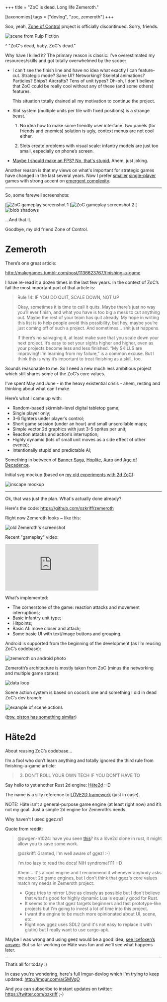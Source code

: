 +++
title = "ZoC is dead. Long life Zemeroth."

[taxonomies]
tags = ["devlog", "zoc, zemeroth"]
+++

Soo, yeah, [Zone of Control](https://github.com/ozkriff/zoc) project is
officially discontinued. Sorry, friends.

![scene from Pulp Fiction](images/imgur/cONHdvy.png)

^ "ZoC's dead, baby. ZoC's dead."

Why have I killed it? The primary reason is classic: I've overestimated
my resources/skills and got totally overwhelmed by the scope:

-   I can't see the finish line and have no idea what exactly I can
    feature-cut. Strategic mode? Sane UI? Networking? Skeletal
    animations? Particles? Ships? Aircrafts? Tens of unit types? Oh-oh,
    I don't believe that ZoC could be really cool without any of these
    (and some others) features.

    This situation totally drained all my motivation to continue the
    project.

-   Slot system (multiple units per tile with fixed positions) is a
    strange beast.

    1) No idea how to make some friendly user interface: two panels (for
    friends and enemies) solution is ugly, context menus are not cool
    either.

    2) Slots create problems with visual scale: infantry models are just too
    small, especially on phone’s screen.

-   [Maybe I should make an FPS? No, that's stupid.](images/imgur/F6qf4FNl.png) Ahem, just joking.

Another reason is that my views on what's important for strategic games
have changed in the last several years. Now I prefer
[smaller](http://keithburgun.net/videogames-are-broken-toys)
[single-player](http://keithburgun.net/the-default-number-of-players-is-one)
games with strong accent on [emergent
complexity](http://keithburgun.net/minimalism-vs-elegance).

------------------------------------------------------------------------

So, some farewell screenshots:

[![ZoC gameplay screenshot 1](images/imgur/TYoAVj6.png)
[![ZoC gameplay screenshot 2](images/imgur/V4ZPCrT.png)
[![blob shadows](images/imgur/CKczL44.png)

...And that it.

Goodbye, my old friend Zone of Control.

Zemeroth
========

There’s one great article:

<http://makegames.tumblr.com/post/1136623767/finishing-a-game>

I have re-read it a dozen times in the last few years. In the context of
ZoC’s fail the most important part of that article is:

> Rule 14: IF YOU DO QUIT, SCALE DOWN, NOT UP
>
> Okay, sometimes it is time to call it quits. Maybe there’s just no way
> you’ll ever finish, and what you have is too big a mess to cut
> anything out. Maybe the rest of your team has quit already. My hope in
> writing this list is to help people avoid this possibility, but hey,
> maybe you’re just coming off of such a project. And sometimes... shit
> just happens.
>
> If there’s no salvaging it, at least make sure that you scale down
> your next project. It’s easy to set your sights higher and higher,
> even as your projects become less and less finished. “My SKILLS are
> improving! I’m learning from my failure,” is a common excuse. But I
> think this is why it’s important to treat finishing as a skill, too.

Sounds reasonable to me. So I need a new much less ambitious project
which still shares some of the ZoC’s core values.

I’ve spent May and June - in the heavy existential crisis - ahem,
resting and thinking about what can I make.

Here’s what I came up with:

-   Random-based skirmish-level digital tabletop game;
-   Single player only;
-   3-6 fighters under player’s control;
-   Short game session (under an hour) and small unscrollable maps;
-   Simple vector 2d graphics with just 3-5 sprites per unit;
-   Reaction attacks and action’s interruption;
-   Highly dynamic (lots of small unit moves as a side effect of other
    events);
-   Intentionally stupid and predictable AI;

Something in between of [Banner
Saga](http://store.steampowered.com/app/237990/The_Banner_Saga),
[Hoplite](https://play.google.com/store/apps/details?id=com.magmafortress.hoplite),
[Auro](http://store.steampowered.com/app/459680/Auro_A_MonsterBumping_Adventure/)
and [Age of
Decadence](http://store.steampowered.com/app/230070/The_Age_of_Decadence/).

Initial svg mockup (based on [my old experiments with 2d
ZoC](images/imgur/NNQkC1e.png)):

![inscape mockup](images/imgur/L8gaqaP.png)

------------------------------------------------------------------------

Ok, that was just the plan. What's actually done already?

Here's the code: <https://github.com/ozkriff/zemeroth>

Right now Zemeroth looks ~ like this:

![old Zemeroth's screenshot](images/imgur/EEtIxGp.png)

Recent "gameplay" video:

<div class="youtube"><iframe frameborder="0" allowfullscreen src="https://www.youtube.com/embed/MVt_UOnmdKI?rel=0&showinfo=0"></iframe></div>

What’s implemented:

-   The cornerstone of the game: reaction attacks and movement
    interruptions;
-   Basic infantry unit type;
-   Hitpoints;
-   Basic AI: move closer and attack;
-   Some basic UI with text/image buttons and grouping.

Android is supported from the beginning of the development (as I’m
reusing ZoC’s codebase):

![zemeroth on android photo](images/imgur/T9EgPR1.png)

Zemeroth’s architecture is mostly taken from ZoC (minus the networking
and multiple game states):

![data loop](images/imgur/9A6GnDKl.jpg)

Scene action system is based on cocos’s one and something I did in dead
ZoC’s dev branch:

![example of scene actions](images/imgur/ajv6ILN.png)

([btw, piston has something similar](https://docs.rs/piston2d-sprite/0.36.0/sprite/enum.Animation.html))

Häte2d
======

About reusing ZoC’s codebase...

I’m a fool who don’t learn anything and totally ignored the third rule
from finishing-a-game article:

> 3.  DON’T ROLL YOUR OWN TECH IF YOU DON’T HAVE TO

Say hello to yet another Rust 2d engine: [Häte2d](https://docs.rs/hate) :-D

The name is a silly reference to [LÖVE2D framework](https://love2d.org) (just in case).

NOTE: Häte isn’t a general-purpose game engine (at least right now) and
it’s not my goal. Just a simple 2d engine for Zemeroth’s needs.

Why haven't I used ggez.rs?

Quote from reddit:

> @pwgen-n1024: have you seen
> [this](https://www.reddit.com/r/rust/comments/6mg02o/ggez_a_rust_library_to_create_good_games_easily/)?
> its a löve2d clone in rust, it might allow you to save some work.
>
> @ozkriff: Granted, I'm well aware of ggez! :-)
>
> I'm too lazy to read the docs! NIH syndrome!111 :-D
>
> Ahem... It's a cool engine and I recommend it whenever anybody asks me
> about 2d game engines, but I don't think that ggez's core values match
> my needs in Zemeroth project:
>
> -   Ggez tries to mirror Löve as closely as possible but I don't
>     believe that what's good for highly dynamic Lua is equally good
>     for Rust.
> -   It seems to me that ggez targets beginners and fast prototype-like
>     projects but I'm going to invest a lot of time into this project.
> -   I want the engine to be much more opinionated about UI, scene,
>     etc.
> -   Right now ggez uses SDL2 (and it's not easy to replace it with
>     glutin) but I really want to use cargo-apk.

Maybe I was wrong and using geez would be a good idea,
[see Icefoxen’s answer](https://www.reddit.com/r/rust/comments/6nri26//dkbqtiu/).
But so far working on Häte was fun and we’ll see what happens later.

------------------------------------------------------------------------

That’s all for today :)

In case you're wondering, here's full Imgur-devlog which I'm trying to
keep updated: <http://imgur.com/a/SMVqO>

And you can subscribe to instant updates on twitter:
<https://twitter.com/ozkriff> ;-)

